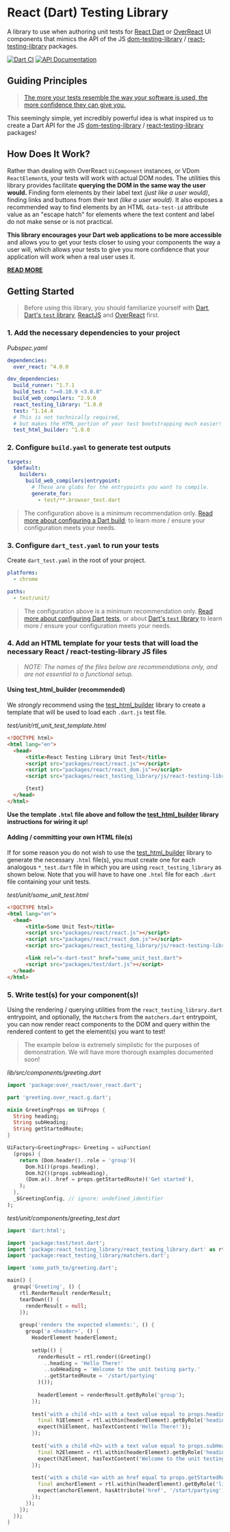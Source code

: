 # React (Dart) Testing Library

A library to use when authoring unit tests for [React Dart] or [OverReact] UI components that mimics the API of the JS [dom-testing-library] / [react-testing-library] packages.

[![Dart CI](https://github.com/Workiva/react_testing_library/actions/workflows/dart_ci.yml/badge.svg?branch=master)](https://github.com/Workiva/react_testing_library/actions/workflows/dart_ci.yml)
[![API Documentation](https://img.shields.io/static/v1?label=API&message=Documentation&color=informational)](https://workiva.github.io/react_testing_library)


## Guiding Principles

> [The more your tests resemble the way your software is used, the more confidence they can give you.][Guiding Principles]

This seemingly simple, yet incredibly powerful idea is what inspired us to create a Dart API for the JS [dom-testing-library] / [react-testing-library] packages!


## How Does It Work?

Rather than dealing with OverReact `UiComponent` instances, or VDom `ReactElement`s, your tests will work with actual DOM nodes. The utilities this library provides facilitate **querying the DOM in the same way the user would.** Finding form elements by their label text *(just like a user would)*, finding links and buttons from their text *(like a user would)*. It also exposes a recommended way to find elements by an HTML `data-test-id` attribute value as an "escape hatch" for elements where the text content and label do not make sense or is not practical.

**This library encourages your Dart web applications to be more accessible** and allows you to get your tests closer to using your components the way a user will, which allows your tests to give you more confidence that your application will work when a real user uses it.

[__READ MORE__][react-testing-library]


## Getting Started

> Before using this library, you should familiarize yourself with [Dart](https://dart.dev/overview), [Dart's `test` library][dart_test_lib], [ReactJS](https://reactjs.org/) and [OverReact] first.

### 1. Add the necessary dependencies to your project

_Pubspec.yaml_
```yaml
dependencies:
  over_react: ^4.0.0

dev_dependencies:
  build_runner: ^1.7.1
  build_test: ">=0.10.9 <3.0.0"
  build_web_compilers: ^2.9.0
  react_testing_library: ^1.0.0
  test: ^1.14.4
  # This is not technically required, 
  # but makes the HTML portion of your test bootstrapping much easier!
  test_html_builder: ^1.0.0 
```

### 2. Configure `build.yaml` to generate test outputs

```yaml
targets:
  $default:
    builders:
      build_web_compilers|entrypoint:
        # These are globs for the entrypoints you want to compile.
        generate_for:
          - test/**.browser_test.dart
```

> The configuration above is a minimum recommendation only. [Read more about configuring a Dart build][dart_build_config]; to learn more / ensure your configuration meets your needs.


### 3. Configure `dart_test.yaml` to run your tests

Create `dart_test.yaml` in the root of your project. 

```yaml
platforms:
  - chrome

paths:
  - test/unit/
```

> The configuration above is a minimum recommendation only. [Read more about configuring Dart tests][dart_test_config], or about [Dart's `test` library][dart_test_lib] to learn more / ensure your configuration meets your needs.


### 4. Add an HTML template for your tests that will load the necessary React / react-testing-library JS files

> *NOTE: The names of the files below are recommendations only, and are not essential to a functional setup.*

#### Using test_html_builder (recommended)
We *strongly* recommend using the [test_html_builder] library to create a template that will be used to load each `.dart.js` test file.

_test/unit/rtl_unit_test_template.html_
```html
<!DOCTYPE html>
<html lang="en">
  <head>
      <title>React Testing Library Unit Test</title>
      <script src="packages/react/react.js"></script>
      <script src="packages/react/react_dom.js"></script>
      <script src="packages/react_testing_library/js/react-testing-library.js"></script>

      {test}
  </head>
</html>
```

**Use the template `.html` file above and follow the [test_html_builder] library instructions for wiring it up!**

#### Adding / committing your own HTML file(s) 
If for some reason you do not wish to use the [test_html_builder] library to generate the necessary `.html` file(s), you must create one for each analogous `*_test.dart` file in which you are using `react_testing_library` as shown below. Note that you will have to have one `.html` file for each `.dart` file containing your unit tests.

_test/unit/some_unit_test.html_
```html
<!DOCTYPE html>
<html lang="en">
  <head>
      <title>Some Unit Test</title>
      <script src="packages/react/react.js"></script>
      <script src="packages/react/react_dom.js"></script>
      <script src="packages/react_testing_library/js/react-testing-library.js"></script>

      <link rel="x-dart-test" href="some_unit_test.dart">
      <script src="packages/test/dart.js"></script>
  </head>
</html>
```


### 5. Write test(s) for your component(s)!

Using the rendering / querying utilities from the `react_testing_library.dart` entrypoint, and optionally, the 
`Matcher`s from the `matchers.dart` entrypoint, you can now render react components to the DOM and query within 
the rendered content to get the element(s) you want to test!

> The example below is extremely simplistic for the purposes of demonstration. We will have more thorough examples documented soon!

<!-- TODO: Add link to more in-depth examples once we have them (CPLAT-13504) -->

_lib/src/components/greeting.dart_
```dart
import 'package:over_react/over_react.dart';

part 'greeting.over_react.g.dart';

mixin GreetingProps on UiProps {
  String heading;
  String subHeading;
  String getStartedRoute;
}

UiFactory<GreetingProps> Greeting = uiFunction(
  (props) {
    return (Dom.header()..role = 'group')(
      Dom.h1()(props.heading),
      Dom.h2()(props.subHeading),
      (Dom.a()..href = props.getStartedRoute)('Get started'),
    );
  },
  _$GreetingConfig, // ignore: undefined_identifier
);
```

_test/unit/components/greeting_test.dart_
```dart
import 'dart:html';

import 'package:test/test.dart';
import 'package:react_testing_library/react_testing_library.dart' as rtl;
import 'package:react_testing_library/matchers.dart';

import 'some_path_to/greeting.dart';

main() {
  group('Greeting', () {
    rtl.RenderResult renderResult;
    tearDown(() {
      renderResult = null;
    });
    
    group('renders the expected elements:', () {
      group('a <header>', () {
        HeaderElement headerElement;
        
        setUp(() {
          renderResult = rtl.render((Greeting()
            ..heading = 'Hello There!'
            ..subHeading = 'Welcome to the unit testing party.'
            ..getStartedRoute = '/start/partying'
          )());
          
          headerElement = renderResult.getByRole('group');
        });
        
        test('with a child <h1> with a text value equal to props.heading', () {
          final h1Element = rtl.within(headerElement).getByRole('heading', level: 1); 
          expect(h1Element, hasTextContent('Hello There!'));
        });
        
        test('with a child <h2> with a text value equal to props.subHeading', () {
          final h2Element = rtl.within(headerElement).getByRole('heading', level: 2); 
          expect(h2Element, hasTextContent('Welcome to the unit testing party.'));
        });
        
        test('with a child <a> with an href equal to props.getStartedRoute', () {
          final anchorElement = rtl.within(headerElement).getByRole('link'); 
          expect(anchorElement, hasAttribute('href', '/start/partying'));
        });
      });
    });
  });
}
```



[React Dart]: https://pub.dev/packages/react
[OverReact]: https://pub.dev/packages/over_react
[dom-testing-library]: https://testing-library.com/docs/dom-testing-library/intro
[react-testing-library]: https://testing-library.com/docs/react-testing-library/intro
[Guiding Principles]: https://testing-library.com/docs/guiding-principles/
[test_html_builder]: https://pub.dev/packages/test_html_builder
[dart_test_lib]: https://pub.dev/packages/test
[dart_test_config]: https://github.com/dart-lang/test/blob/master/pkgs/test/doc/configuration.md
[dart_build_config]: https://pub.dev/packages/build_config
